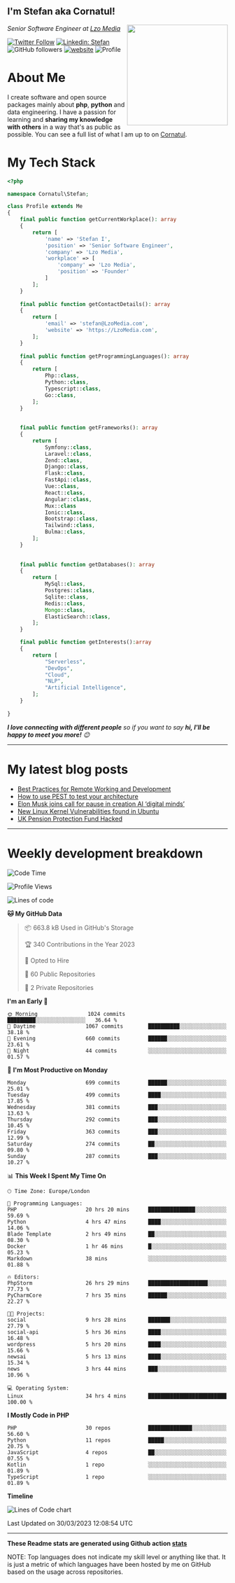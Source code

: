 <h2>I'm Stefan aka Cornatul! </h2>
<img align='right' src="https://i.giphy.com/media/YePKU8cVoIF3afvi8s/giphy.webp" width="230">
<p><em>Senior Software Engineer at <a href="https:/lzomedia.com/">Lzo Media
</a>
</em></p>

[![Twitter Follow](https://img.shields.io/twitter/follow/cornatul?label=Follow)](https://twitter.com/intent/follow?screen_name=cornatul)
[![Linkedin: Stefan](https://img.shields.io/badge/cornatul-blue?style=flat-square&logo=Linkedin&logoColor=white&link=https://www.linkedin.com/in/cornatul/)](https://www.linkedin.com/in/cornatul/)
![GitHub followers](https://img.shields.io/github/followers/cornatul?label=Follow&style=social)
[![website](https://img.shields.io/badge/Website-46a2f1.svg?&style=flat-square&logo=Google-Chrome&logoColor=white&link=https://cornatul.com/)](https://cornatul.com/)
![Profile](https://visitor-badge.glitch.me/badge?page_id=cornatul.cornatul)



# About Me
I create software and open source packages mainly about **php**, **python** and data engineering. 
I have a passion for learning and **sharing my knowledge with others** in a way that's as public as possible. 
You can see a full list of what I am up to on [Cornatul](https://lzomedia.com).


# My Tech Stack

```php
<?php

namespace Cornatul\Stefan;

class Profile extends Me
{
    final public function getCurrentWorkplace(): array
    {
        return [
            'name' => 'Stefan I',
            'position' => 'Senior Software Engineer',
            'company' => 'Lzo Media',
            'workplace' => [
                'company' => 'Lzo Media',
                'position' => 'Founder'         
            ]
        ];
    }
    
    final public function getContactDetails(): array
    {
        return [
            'email' => 'stefan@LzoMedia.com',
            'website' => 'https://LzoMedia.com',
        ];
    }
    
    final public function getProgrammingLanguages(): array
    {
        return [
            Php::class,
            Python::class,
            Typescript::class,
            Go::class,
        ];
    }
    
    
    final public function getFrameworks(): array
    {
        return [
            Symfony::class,
            Laravel::class,
            Zend::class,
            Django::class,
            Flask::class,
            FastApi::class,
            Vue::class,
            React::class,
            Angular::class,
            Mux::class
            Ionic::class,
            Bootstrap::class,
            Tailwind::class,
            Bulma::class,
        ];
    }
    
    
    final public function getDatabases(): array
    {
        return [
            MySql::class,
            Postgres::class,
            Sqlite::class,
            Redis::class,
            Mongo::class,
            ElasticSearch::class,
        ];
    }

    final public function getInterests():array
    {
        return [
            "Serverless",
            "DevOps",
            "Cloud",
            "NLP",
            "Artificial Intelligence",
        ];
    }
   
}
```
 <em><b>I love connecting with different people</b> so if you want to say <b>hi, I'll be happy to meet you more!</b> 😊</em>

---
# My latest blog posts
<!-- BLOG-POST-LIST:START -->
- [Best Practices for Remote Working and Development](https://lzomedia.com/best-practices-for-remote-working-and-development/)
- [How to use PEST to test your architecture](https://lzomedia.com/how-to-use-pest-to-test-your-architecture/)
- [Elon Musk joins call for pause in creation  AI ‘digital minds’](https://lzomedia.com/elon-musk-joins-call-for-pause-in-creation-ai-digital-minds/)
- [New Linux Kernel Vulnerabilities found in Ubuntu](https://lzomedia.com/linux-kernel-vulnerabilities-in-ubuntu/)
- [UK Pension Protection Fund Hacked](https://lzomedia.com/uk-pension-protection-fund-hacked/)
<!-- BLOG-POST-LIST:END -->

---
# Weekly development breakdown
<!--START_SECTION:waka-->
![Code Time](http://img.shields.io/badge/Code%20Time-128%20hrs%2039%20mins-blue)

![Profile Views](http://img.shields.io/badge/Profile%20Views-0-blue)

![Lines of code](https://img.shields.io/badge/From%20Hello%20World%20I%27ve%20Written-16.8%20million%20lines%20of%20code-blue)

**🐱 My GitHub Data** 

> 📦 663.8 kB Used in GitHub's Storage 
 > 
> 🏆 340 Contributions in the Year 2023
 > 
> 💼 Opted to Hire
 > 
> 📜 60 Public Repositories 
 > 
> 🔑 2 Private Repositories 
 > 
**I'm an Early 🐤** 

```text
🌞 Morning                1024 commits        █████████░░░░░░░░░░░░░░░░   36.64 % 
🌆 Daytime                1067 commits        ██████████░░░░░░░░░░░░░░░   38.18 % 
🌃 Evening                660 commits         ██████░░░░░░░░░░░░░░░░░░░   23.61 % 
🌙 Night                  44 commits          ░░░░░░░░░░░░░░░░░░░░░░░░░   01.57 % 
```
📅 **I'm Most Productive on Monday** 

```text
Monday                   699 commits         ██████░░░░░░░░░░░░░░░░░░░   25.01 % 
Tuesday                  499 commits         ████░░░░░░░░░░░░░░░░░░░░░   17.85 % 
Wednesday                381 commits         ███░░░░░░░░░░░░░░░░░░░░░░   13.63 % 
Thursday                 292 commits         ███░░░░░░░░░░░░░░░░░░░░░░   10.45 % 
Friday                   363 commits         ███░░░░░░░░░░░░░░░░░░░░░░   12.99 % 
Saturday                 274 commits         ██░░░░░░░░░░░░░░░░░░░░░░░   09.80 % 
Sunday                   287 commits         ███░░░░░░░░░░░░░░░░░░░░░░   10.27 % 
```


📊 **This Week I Spent My Time On** 

```text
🕑︎ Time Zone: Europe/London

💬 Programming Languages: 
PHP                      20 hrs 20 mins      ███████████████░░░░░░░░░░   59.69 % 
Python                   4 hrs 47 mins       ████░░░░░░░░░░░░░░░░░░░░░   14.06 % 
Blade Template           2 hrs 49 mins       ██░░░░░░░░░░░░░░░░░░░░░░░   08.30 % 
Docker                   1 hr 46 mins        █░░░░░░░░░░░░░░░░░░░░░░░░   05.23 % 
Markdown                 38 mins             ░░░░░░░░░░░░░░░░░░░░░░░░░   01.88 % 

🔥 Editors: 
PhpStorm                 26 hrs 29 mins      ███████████████████░░░░░░   77.73 % 
PyCharmCore              7 hrs 35 mins       ██████░░░░░░░░░░░░░░░░░░░   22.27 % 

🐱‍💻 Projects: 
social                   9 hrs 28 mins       ███████░░░░░░░░░░░░░░░░░░   27.79 % 
social-api               5 hrs 36 mins       ████░░░░░░░░░░░░░░░░░░░░░   16.48 % 
wordpress                5 hrs 20 mins       ████░░░░░░░░░░░░░░░░░░░░░   15.66 % 
newsai                   5 hrs 13 mins       ████░░░░░░░░░░░░░░░░░░░░░   15.34 % 
news                     3 hrs 44 mins       ███░░░░░░░░░░░░░░░░░░░░░░   10.96 % 

💻 Operating System: 
Linux                    34 hrs 4 mins       █████████████████████████   100.00 % 
```

**I Mostly Code in PHP** 

```text
PHP                      30 repos            ██████████████░░░░░░░░░░░   56.60 % 
Python                   11 repos            █████░░░░░░░░░░░░░░░░░░░░   20.75 % 
JavaScript               4 repos             ██░░░░░░░░░░░░░░░░░░░░░░░   07.55 % 
Kotlin                   1 repo              ░░░░░░░░░░░░░░░░░░░░░░░░░   01.89 % 
TypeScript               1 repo              ░░░░░░░░░░░░░░░░░░░░░░░░░   01.89 % 
```



**Timeline**

![Lines of Code chart](https://raw.githubusercontent.com/Cornatul/Cornatul/master/assets/bar_graph.png)


 Last Updated on 30/03/2023 12:08:54 UTC
<!--END_SECTION:waka-->


---


**These Readme stats are generated using Github action [stats](https://github.com/cornatul/stats)**

NOTE: Top languages does not indicate my skill level or anything like that. 
It is just a metric of which languages have been hosted by me on GitHub based on the usage across repositories. 

